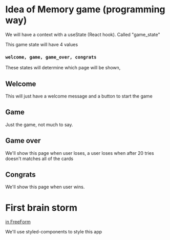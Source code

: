 # Idea of Memory game (programming way)

We will have a context with a useState (React hook). Called "game_state"

This game state will have 4 values

### `welcome, game, game_over, congrats`

These states will determine which page will be shown, 

## Welcome

This will just have a welcome message and a button to start the game

## Game

Just the game, not much to say.

## Game over

We'll show this page when user loses, a user loses when after 20 tries doesn't matches all of the cards


## Congrats

We'll show this page when user wins.


# First brain storm 

[in FreeForm](https://www.icloud.com/freeform/0c9Q3eApqIdO_3khbpTj4-a7w#Memory_main_and_first_idea)

We'll use styled-components to style this app
